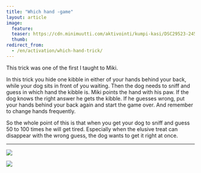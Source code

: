 ```yaml
---
title: "Which hand -game"
layout: article
image:
  feature:
  teaser: https://cdn.minimuutti.com/aktivointi/kumpi-kasi/DSC29523-245px.jpg
  thumb:
redirect_from:
  - /en/activation/which-hand-trick/
---
```


This trick was one of the first I taught to Miki.

In this trick you hide one kibble in either of your hands behind your back, while your dog sits in front of you waiting. Then the dog needs to sniff and guess in which hand the kibble is. Miki points the hand with his paw. If the dog knows the right answer he gets the kibble. If he guesses wrong, put your hands behind your back again and start the game over. And remember to change hands frequently.

So the whole point of this is that when you get your dog to sniff and guess 50 to 100 times he will get tired. Especially when the elusive treat can disappear with the wrong guess, the dog wants to get it right at once.

---

![](https://cdn.minimuutti.com/aktivointi/kumpi-kasi/DSC29521-800px.jpg)

![](https://cdn.minimuutti.com/aktivointi/kumpi-kasi/DSC29523-800px.jpg)
